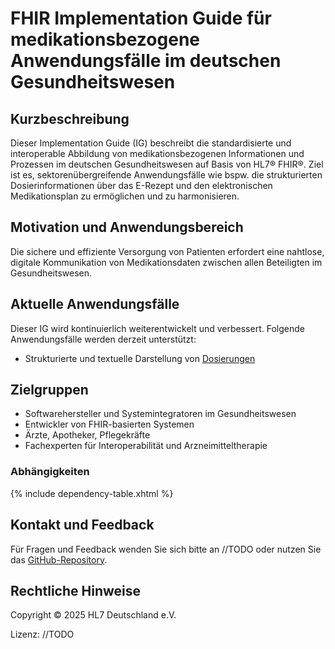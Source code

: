 # FHIR Implementation Guide für medikationsbezogene Anwendungsfälle im deutschen Gesundheitswesen

## Kurzbeschreibung

Dieser Implementation Guide (IG) beschreibt die standardisierte und interoperable Abbildung von medikationsbezogenen Informationen und Prozessen im deutschen Gesundheitswesen auf Basis von HL7® FHIR®. Ziel ist es, sektorenübergreifende Anwendungsfälle wie bspw. die strukturierten Dosierinformationen über das E-Rezept und den elektronischen Medikationsplan zu ermöglichen und zu harmonisieren.


## Motivation und Anwendungsbereich

Die sichere und effiziente Versorgung von Patienten erfordert eine nahtlose, digitale Kommunikation von Medikationsdaten zwischen allen Beteiligten im Gesundheitswesen.


## Aktuelle Anwendungsfälle

Dieser IG wird kontinuierlich weiterentwickelt und verbessert. Folgende Anwendungsfälle werden derzeit unterstützt:

- Strukturierte und textuelle Darstellung von [Dosierungen](./dosage-index.html)


## Zielgruppen

- Softwarehersteller und Systemintegratoren im Gesundheitswesen
- Entwickler von FHIR-basierten Systemen
- Ärzte, Apotheker, Pflegekräfte
- Fachexperten für Interoperabilität und Arzneimitteltherapie

### Abhängigkeiten

{% include dependency-table.xhtml %}


## Kontakt und Feedback

Für Fragen und Feedback wenden Sie sich bitte an //TODO oder nutzen Sie das [GitHub-Repository](https://github.com/hl7germany/medication-ig-de-r4/issues).


## Rechtliche Hinweise

Copyright © 2025 HL7 Deutschland e.V.

Lizenz: //TODO

